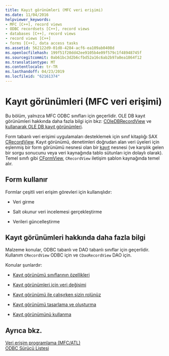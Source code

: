 ```yaml
---
title: Kayıt görünümleri (MFC veri erişimi)
ms.date: 11/04/2016
helpviewer_keywords:
- MFC [C++], record views
- ODBC recordsets [C++], record views
- databases [C++], record views
- record views [C++]
- forms [C++], data access tasks
ms.assetid: 562122d9-01d8-4284-acf6-ea109ab0408d
ms.openlocfilehash: 199f51f20dd42ee9105b4e09f579c1f48948745f
ms.sourcegitcommit: 0ab61bc3d2b6cfbd52a16c6ab2b97a8ea1864f12
ms.translationtype: MT
ms.contentlocale: tr-TR
ms.lasthandoff: 04/23/2019
ms.locfileid: "62161374"
---
```

# <a name="record-views--mfc-data-access"></a>Kayıt görünümleri (MFC veri erişimi)

Bu bölüm, yalnızca MFC ODBC sınıfları için geçerlidir. OLE DB kayıt görünümleri hakkında daha fazla bilgi için bkz: [COleDBRecordView](../mfc/reference/coledbrecordview-class.md) ve [kullanarak OLE DB kayıt görünümleri](../data/oledb/using-ole-db-record-views.md).

Form tabanlı veri erişimi uygulamaları desteklemek için sınıf kitaplığı SAX [CRecordView](../mfc/reference/crecordview-class.md). Kayıt görünümü, denetimleri doğrudan alan veri üyeleri için eşlenmiş bir form görünümü nesnesi olan bir [kayıt](../data/odbc/recordset-odbc.md) nesnesi (ve karşılık gelen bir sorgu sonucunu veya veri kaynağında tablo sütunları için dolaylı olarak). Temel sınıfı gibi [CFormView](../mfc/reference/cformview-class.md), `CRecordView` iletişim şablon kaynağında temel alır.

## <a name="form-uses"></a>Form kullanır

Formlar çeşitli veri erişim görevleri için kullanışlıdır:

- Veri girme

- Salt okunur veri incelemesi gerçekleştirme

- Verileri güncelleştirme

## <a name="further-reading-about-record-views"></a>Kayıt görünümleri hakkında daha fazla bilgi

Malzeme konular, ODBC tabanlı ve DAO tabanlı sınıflar için geçerlidir. Kullanım `CRecordView` ODBC için ve `CDaoRecordView` DAO için.

Konular şunlardır:

- [Kayıt görünümü sınıflarının özellikleri](../data/features-of-record-view-classes-mfc-data-access.md)

- [Kayıt görünümleri için veri değişimi](../data/data-exchange-for-record-views-mfc-data-access.md)

- [Kayıt görünümü ile çalışırken sizin rolünüz](../data/your-role-in-working-with-a-record-view-mfc-data-access.md)

- [Kayıt görünümü tasarlama ve oluşturma](../data/designing-and-creating-a-record-view-mfc-data-access.md)

- [Kayıt görünümünü kullanma](../data/using-a-record-view-mfc-data-access.md)

## <a name="see-also"></a>Ayrıca bkz.

[Veri erişim programlama (MFC/ATL)](../data/data-access-programming-mfc-atl.md)<br/>
[ODBC Sürücü Listesi](../data/odbc/odbc-driver-list.md)